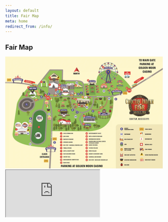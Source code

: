 ```yaml
---
layout: default
title: Fair Map
meta: home
redirect_from: /info/
---
```


<section class="diamond-bg7">
    <div class="container">
      <h1 class="display-1 shadow-text lh-1">Fair Map</h1>
      <a href="../assets/pdf/2024 Fairgrounds Map.pdf" target="_blank">
          <img src="../assets/img/fairgrounds-map2024.webp" class="img-fluid pt-5" alt="Events">
      </a>
      <div class="ratio ratio-16x9 mt-5">
          <iframe src="https://www.google.com/maps/d/embed?mid=1e6Nvl9pSDrBdsh-9WWbGf3-QLdrcyGsm&ehbc=2E312F"></iframe>
      </div>
    </div>
</section>
